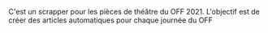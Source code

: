 C'est un scrapper pour les pièces de théâtre du OFF 2021.
L'objectif est de créer des articles automatiques pour chaque journée du OFF
